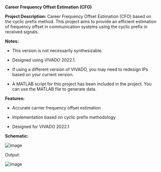 **Career Frequency Offset Estimation (CFO)**

**Project Description:**
Career Frequency Offset Estimation (CFO) based on the cyclic prefix method. This project aims to provide an efficient estimation of frequency offset in communication systems using the cyclic prefix in received signals.



**Notes:**

- This version is not necessarily synthesizable.

- Designed using VIVADO 2022.1.

- If using a different version of VIVADO, you may need to redesign IPs based on your current version.

- A MATLAB script for this project has been included in the project. You can use the MATLAB file to generate data.

**Features:**
- Accurate carrier frequency offset estimation

- Implementation based on cyclic prefix methodology

- Designed for VIVADO 2022.1




**Schematic:**


![image](https://github.com/user-attachments/assets/84e3e178-b6a0-4a38-a231-6b4ed70f3974)



Output:


![image](https://github.com/user-attachments/assets/6415fcc4-e74b-44ea-8b30-e4f1d8f847ae)
